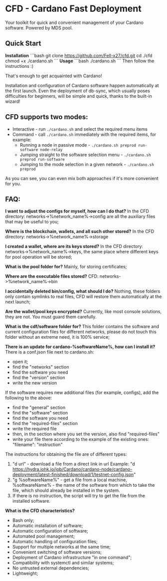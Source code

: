 # CFD - Cardano Fast Deployment
Your toolkit for quick and convenient management of your Cardano software.
Powered by MDS pool.

## Quick Start
**Installation**
\```bash
git clone https://github.com/Fell-x27/cfd.git
cd ./cfd
chmod +x ./cardano.sh
\```
**Usage**
\```bash
./cardano.sh
\```
Then follow the instructions :)

That's enough to get acquainted with Cardano!

Installation and configuration of Cardano software happen automatically at the first launch.
Even the deployment of db-sync, which usually poses difficulties for beginners, will be simple and quick, thanks to the built-in wizard!

## CFD supports two modes:
* Interactive - run `./cardano.sh` and select the required menu items
* Command - call `./cardano.sh` immediately with the required items, for example:
    * Running a node in passive mode -  `./cardano.sh preprod run-software node-relay`
    * Jumping straight to the software selection menu - `./cardano.sh preprod run-software`
    * Jumping to the mode selection in a given network - `./cardano.sh preprod`

As you can see, you can even mix both approaches if it's more convenient for you.

## FAQ:
**I want to adjust the configs for myself, how can I do that?**
In the CFD directory: networks->%network_name%->config are all the auxiliary files that may be useful to you;

**Where is the blockchain, wallets, and all such other stored?**
In the CFD directory: networks->%network_name%->storage

**I created a wallet, where are its keys stored?**
In the CFD directory: networks->%network_name%->keys, the same place where different keys for pool operation will be stored;

**What is the pool folder for?**
Mainly, for storing certificates;

**Where are the executable files stored?**
CFD: networks->%network_name%->bin

**I accidentally deleted bin/config, what should I do?**
Nothing, these folders only contain symlinks to real files, CFD will restore them automatically at the next launch;

**Are the wallet/pool keys encrypted?**
Currently, like most console solutions, they are not. You must guard them carefully.

**What is the cdf/software folder for?**
This folder contains the software and current configuration files for different networks, please do not touch this folder without an extreme need, it is 100% service;

**There is an update for cardano-%softwareName%, how can I install it?**
There is a conf.json file next to cardano.sh:
* open it;
* find the "networks" section
* find the software you need
* find the "version" section
* write the new version

If the software requires new additional files (for example, configs), add the following to the above:
* find the "general" section
* find the "software" section
* find the software you need
* find the "required-files" section
* write the required file
* then, in the section where you set the version, also find "required-files"
* write your file there according to the example of the existing ones:
"filename": "instruction"

The instructions for obtaining the file are of different types: 
1) "d url" - download a file from a direct link in url
Example: "d https://hydra.iohk.io/job/Cardano/cardano-node/cardano-deployment/latest-finished/download/1/testnet-config.json"
2) "g %softwareName%" - get a file from a local machine, %softwareName% - the name of the software from which to take the file, which should already be installed in the system.
3) If there is no instruction, the script will try to get the file from the installed software.

**What is the CFD characteristics?**
* Bash only;
* Automatic installation of software;
* Automatic configuration of software;
* Automated pool management;
* Automatic handling of configuration files;
* Support for multiple networks at the same time;
* Convenient switching of software versions;
* Deployment of Cardano infrastructure "in one command";
* Compatibility with systemctl and similar systems;
* No untrusted external dependencies;
* Lightweight;

